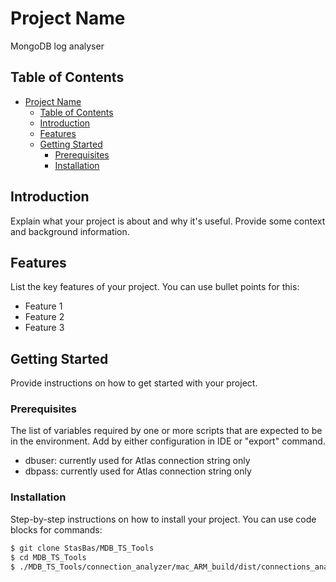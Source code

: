 # Project Name

MongoDB log analyser

## Table of Contents

- [Project Name](#project-name)
  - [Table of Contents](#table-of-contents)
  - [Introduction](#introduction)
  - [Features](#features)
  - [Getting Started](#getting-started)
    - [Prerequisites](#prerequisites)
    - [Installation](#installation)

## Introduction

Explain what your project is about and why it's useful. Provide some context and background information.

## Features

List the key features of your project. You can use bullet points for this:

- Feature 1
- Feature 2
- Feature 3

## Getting Started

Provide instructions on how to get started with your project.

### Prerequisites
The list of variables required by one or more scripts that are expected to be in the environment.
Add by either configuration in IDE or "export" command.

- dbuser: currently used for Atlas connection string only
- dbpass: currently used for Atlas connection string only

### Installation

Step-by-step instructions on how to install your project. You can use code blocks for commands:

```bash
$ git clone StasBas/MDB_TS_Tools
$ cd MDB_TS_Tools
$ ./MDB_TS_Tools/connection_analyzer/mac_ARM_build/dist/connections_analyzer
